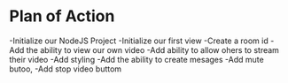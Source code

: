 # Plan of Action

-Initialize our NodeJS Project
-Initialize our first view
-Create a room id
-Add the ability to view our own video
-Add ability to allow ohers to stream their video
-Add styling
-Add the ability to create mesages
-Add mute butoo,
-Add stop video buttom 

